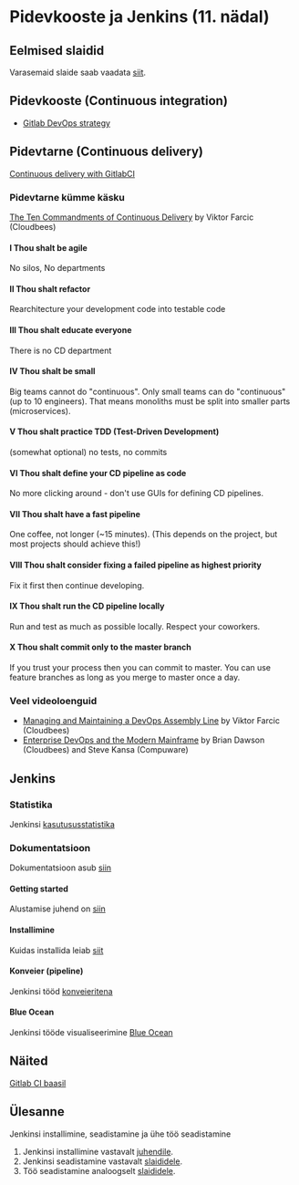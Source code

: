 # Pidevkooste ja Jenkins (11. nädal)

## Eelmised slaidid
Varasemaid slaide saab vaadata [siit][eelmised slaidid].

## Pidevkooste (Continuous integration)
* [Gitlab DevOps strategy](https://about.gitlab.com/2017/10/04/devops-strategy/)

## Pidevtarne (Continuous delivery)
[Continuous delivery with GitlabCI](http://blog.kontena.io/continuous-delivery-with-gitlabci/)

### Pidevtarne kümme käsku
[The Ten Commandments of Continuous Delivery](https://www.youtube.com/watch?v=fD3P51Yv6so) by Viktor Farcic (Cloudbees)
#### I   Thou shalt be agile
No silos, No departments
#### II   Thou shalt refactor
Rearchitecture your development code into testable code
#### III   Thou shalt educate everyone
There is no CD department
#### IV   Thou shalt be small
Big teams cannot do "continuous". Only small teams can do "continuous" (up to 10 engineers).
That means monoliths must be split into smaller parts (microservices).
#### V   Thou shalt practice TDD (Test-Driven Development)
(somewhat optional) no tests, no commits
#### VI   Thou shalt define your CD pipeline as code
No more clicking around - don't use GUIs for defining CD pipelines.
#### VII   Thou shalt have a fast pipeline
One coffee, not longer (~15 minutes).
(This depends on the project, but most projects should achieve this!)
#### VIII   Thou shalt consider fixing a failed pipeline as highest priority
Fix it first then continue developing.
#### IX   Thou shalt run the CD pipeline locally
Run and test as much as possible locally.
Respect your coworkers.
#### X   Thou shalt commit only to the master branch
If you trust your process then you can commit to master.
You can use feature branches as long as you merge to master once a day.

### Veel videoloenguid
* [Managing and Maintaining a DevOps Assembly Line](https://www.youtube.com/watch?v=BJOkB-AUyOo) by Viktor Farcic (Cloudbees)
* [Enterprise DevOps and the Modern Mainframe](https://www.youtube.com/watch?v=mfaUG3Dbk5I) by Brian Dawson (Cloudbees) and Steve Kansa (Compuware)


## Jenkins
### Statistika
Jenkinsi [kasutususstatistika](http://stats.jenkins.io/)
### Dokumentatsioon
Dokumentatsioon asub [siin](https://jenkins.io/doc/)
#### Getting started
Alustamise juhend on [siin](https://jenkins.io/doc/book/getting-started/)
#### Installimine
Kuidas installida leiab [siit][installimine]
#### Konveier (pipeline)
Jenkinsi tööd [konveieritena](https://jenkins.io/doc/book/pipeline/)
#### Blue Ocean
Jenkinsi tööde visualiseerimine [Blue Ocean](https://jenkins.io/doc/book/blueocean/getting-started/)


## Näited
[Gitlab CI baasil](https://docs.gitlab.com/ee/ci/examples/README.html)


## Ülesanne

Jenkinsi installimine, seadistamine ja ühe töö seadistamine

1. Jenkinsi installimine vastavalt [juhendile][installimine].
2. Jenkinsi seadistamine vastavalt [slaididele][eelmised slaidid].
3. Töö seadistamine analoogselt [slaididele][eelmised slaidid].


[installimine]: https://jenkins.io/doc/book/installing
[eelmised slaidid]: http://dijkstra.cs.ttu.ee/~gert/jenkins/

